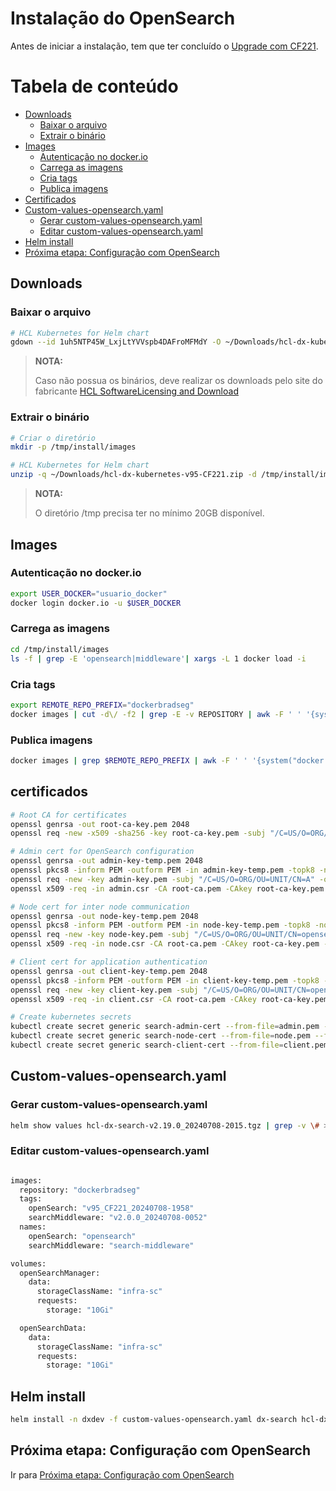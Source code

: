# Instalação do OpenSearch
Antes de iniciar a instalação, tem que ter concluído o [Upgrade com CF221](upgrade-cf221.md).

Tabela de conteúdo
==================

- [Downloads](#downloads)
  - [Baixar o arquivo](#baixar-o-arquivo)
  - [Extrair o binário](#extrair-o-binário)
- [Images](#images)
  - [Autenticação no docker.io](#autenticação-no-dockerio)
  - [Carrega as imagens](#carrega-as-imagens)
  - [Cria tags](#cria-tags)
  - [Publica imagens](#publica-imagens)
- [Certificados](#certificados)
- [Custom-values-opensearch.yaml](#custom-values-opensearchyaml)
  - [Gerar custom-values-opensearch.yaml](#gerar-custom-values-opensearchyaml)
  - [Editar custom-values-opensearch.yaml](#editar-custom-values-opensearchyaml)
- [Helm install](#helm-install)
- [Próxima etapa: Configuração com OpenSearch](#próxima-etapa-configuração-com-opensearch)

## Downloads

### Baixar o arquivo
```bash
# HCL Kubernetes for Helm chart
gdown --id 1uh5NTP45W_LxjLtYVVspb4DAFroMFMdY -O ~/Downloads/hcl-dx-kubernetes-v95-CF221.zip
```

>**NOTA:**
>
> Caso não possua os binários, deve realizar os downloads pelo site do fabricante [HCL SoftwareLicensing and Download](https://hclsoftware.flexnetoperations.com/flexnet/operationsportal/logon.do?logoff=true)

### Extrair o binário
```bash
# Criar o diretório
mkdir -p /tmp/install/images

# HCL Kubernetes for Helm chart
unzip -q ~/Downloads/hcl-dx-kubernetes-v95-CF221.zip -d /tmp/install/images
```
>**NOTA:**
>
> O diretório /tmp precisa ter no mínimo 20GB disponível.

## Images

### Autenticação no docker.io

```bash
export USER_DOCKER="usuario_docker"
docker login docker.io -u $USER_DOCKER
```

### Carrega as imagens
```bash
cd /tmp/install/images
ls -f | grep -E 'opensearch|middleware'| xargs -L 1 docker load -i
```

### Cria tags
```bash
export REMOTE_REPO_PREFIX="dockerbradseg"
docker images | cut -d\/ -f2 | grep -E -v REPOSITORY | awk -F ' ' '{system("docker tag " "dx/"$1 ":" $2 " $REMOTE_REPO_PREFIX/" $1 ":" $2) }'
```

### Publica imagens
```bash
docker images | grep $REMOTE_REPO_PREFIX | awk -F ' ' '{system("docker push " $1 ":" $2)}'
```

## certificados
```bash
# Root CA for certificates
openssl genrsa -out root-ca-key.pem 2048
openssl req -new -x509 -sha256 -key root-ca-key.pem -subj "/C=US/O=ORG/OU=UNIT/CN=opensearch" -out root-ca.pem -days 3650

# Admin cert for OpenSearch configuration
openssl genrsa -out admin-key-temp.pem 2048
openssl pkcs8 -inform PEM -outform PEM -in admin-key-temp.pem -topk8 -nocrypt -v1 PBE-SHA1-3DES -out admin-key.pem
openssl req -new -key admin-key.pem -subj "/C=US/O=ORG/OU=UNIT/CN=A" -out admin.csr
openssl x509 -req -in admin.csr -CA root-ca.pem -CAkey root-ca-key.pem -CAcreateserial -sha256 -out admin.pem -days 3650

# Node cert for inter node communication
openssl genrsa -out node-key-temp.pem 2048
openssl pkcs8 -inform PEM -outform PEM -in node-key-temp.pem -topk8 -nocrypt -v1 PBE-SHA1-3DES -out node-key.pem
openssl req -new -key node-key.pem -subj "/C=US/O=ORG/OU=UNIT/CN=opensearch-node" -out node.csr
openssl x509 -req -in node.csr -CA root-ca.pem -CAkey root-ca-key.pem -CAcreateserial -sha256 -out node.pem -days 3650

# Client cert for application authentication
openssl genrsa -out client-key-temp.pem 2048
openssl pkcs8 -inform PEM -outform PEM -in client-key-temp.pem -topk8 -nocrypt -v1 PBE-SHA1-3DES -out client-key.pem
openssl req -new -key client-key.pem -subj "/C=US/O=ORG/OU=UNIT/CN=opensearch-client" -out client.csr
openssl x509 -req -in client.csr -CA root-ca.pem -CAkey root-ca-key.pem -CAcreateserial -sha256 -out client.pem -days 3650

# Create kubernetes secrets
kubectl create secret generic search-admin-cert --from-file=admin.pem --from-file=admin-key.pem --from-file=root-ca.pem -n dxdev
kubectl create secret generic search-node-cert --from-file=node.pem --from-file=node-key.pem --from-file=root-ca.pem -n dxdev
kubectl create secret generic search-client-cert --from-file=client.pem --from-file=client-key.pem --from-file=root-ca.pem -n dxdev
```

## Custom-values-opensearch.yaml

### Gerar custom-values-opensearch.yaml
```bash
helm show values hcl-dx-search-v2.19.0_20240708-2015.tgz | grep -v \# > custom-values-opensearch.yaml
```

### Editar custom-values-opensearch.yaml
```bash

images:
  repository: "dockerbradseg"
  tags:
    openSearch: "v95_CF221_20240708-1958"
    searchMiddleware: "v2.0.0_20240708-0052"
  names:
    openSearch: "opensearch"
    searchMiddleware: "search-middleware"

volumes:
  openSearchManager:
    data:
      storageClassName: "infra-sc"
      requests:
        storage: "10Gi"

  openSearchData:
    data:
      storageClassName: "infra-sc"
      requests:
        storage: "10Gi"
```

## Helm install
```bash
helm install -n dxdev -f custom-values-opensearch.yaml dx-search hcl-dx-search-v2.19.0_20240708-2015.tgz
```

## Próxima etapa: Configuração com OpenSearch
Ir para [Próxima etapa: Configuração com OpenSearch](setup-opensearch.md)
